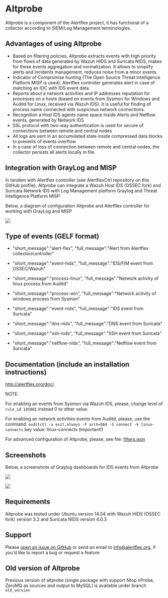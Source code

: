 # Altprobe

Altprobe is a component of the Alertflex project, it has functional of a collector according to SIEM/Log Management terminologies. 

## Advantages of using Altprobe
* Based on filtering policies, Altprobe extracts events with high priority from flows of data generated by Wazuh HIDS and Suricata NIDS, makes for these events aggregation and normalization. It allows to simplify alerts and incidents management, reduces noise from a minor events.
* Indicator of Compromise hunting (The Open Source Threat Intelligence Platform MISP is used). Alertflex controller generates alert in case of matching an IOC with IDS event data.
* Reports about a network activities and IP addresses reputation for processes on a hosts (based on events from Sysmon for Windows and Auditd for Linux, received via Wazuh IDS). It is useful for finding of process name connected with suspicious network connections.
* Recognition a Host IDS agents name space inside Alerts and Netflow events, generated by Network IDS 
* SSL protocol with two-way authentication is used for secure of connections between remote and central nodes
* All logs are sent in an accumulated state inside compressed data blocks to prevents of events overflow
* In a case of loss of connection between remote and central nodes, the collector persists all alerts locally in file

## Integration with GrayLog and MISP
In tandem with Alertflex controller (see AlertflexCtrl repository on this GitHub profile), 
Altprobe can integrate a Wazuh Host IDS (OSSEC fork) and Suricata Network IDS
with Log Management platform Graylog and Threat Intelligence Platform MISP. 

Below, a diagram of configuration Altprobe and Alertflex controller for working with GrayLog and MISP

![](https://github.com/olegzhr/altprobe/blob/master/img/arch.png)

## Type of events (GELF format)

* "short_message":"alert-flex",
"full_message":"Alert from Alertflex collector/controller"

* "short_message":"event-hids",
"full_message":"IDS/FIM event from OSSEC/Wazuh"

* "short_message":"process-linux",
"full_message":"Network activity of linux process from Auditd"

* "short_message":"process-win",
"full_message":"Network activity of windows process from Sysmon"

* "short_message":"event-nids",
"full_message":"IDS event from Suricata"

* "short_message":"dns-nids",
"full_message":"DNS event from Suricata"

* "short_message":"ssh-nids",
"full_message":"SSH event from Suricata"

* "short_message":"netflow-nids",
"full_message":"Netflow event from Suricata"

## Documentation (include an installation instructions)
<http://alertflex.org/doc/>

NOTE:

For enabling an events from Sysmon via Wazuh IDS, please, change level of ``rule_id 185001`` instead 0  to other value.

For enabling an network activities events from Auditd, please, use the command: 
``auditctl -a exit,always -F arch=b64 -S connect -k linux-connects``
key value: linux-connects (important!)

For advanced configuration of Altprobe, please, see file: [filters.json](https://github.com/olegzhr/altprobe/src/etc/filters.json)

## Screenshots
Below, a screenshots of Graylog dashboards for IDS events from Altprobe

![](https://github.com/olegzhr/altprobe/blob/master/img/graylog1.jpg)

![](https://github.com/olegzhr/altprobe/blob/master/img/graylog2.jpg)

## Requirements
Altprobe was tested under Ubuntu version 14.04 with Wazuh HIDS (OSSEC fork) version 3.2 and Suricata NIDS version 4.0.3

## Support
Please [open an issue on GitHub](https://github.com/olegzhr/altprobe/issues) or send an email to <info@alertflex.org>,
if you'd like to report a bug or request a feature 


## Old version of Altprobe 
Previous version of altprobe (single package with support Ntop nProbe, ZeroMQ as sources and output to MySQL) is available under branch ``old_version``



